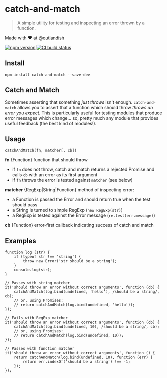 # catch-and-match

> A simple utility for testing and inspecting an error thrown by a function.

Made with ❤ at [@outlandish](http://www.twitter.com/outlandish)

<a href="http://badge.fury.io/js/catch-and-match"><img alt="npm version" src="https://badge.fury.io/js/catch-and-match.svg"></a>
<a href="https://travis-ci.org/sdgluck/catch-and-match"><img alt="CI build status" src="https://travis-ci.org/sdgluck/catch-and-match.svg"></a>

## Install

    npm install catch-and-match --save-dev

## Catch and Match

Sometimes asserting that something _just throws_ isn't enough. `catch-and-match` allows you to assert that a function
which should throw _throws an error you expect_. This is particularly useful for testing modules that produce error
messages which change... so, pretty much any module that provides useful feedback (the best kind of modules!).

## Usage

`catchAndMatch(fn, matcher[, cb])`

__fn__ {Function} function that should throw

- if `fn` does not throw, catch and match returns a rejected Promise and calls `cb` with an error as its first argument
- if `fn` throws the error is tested against `matcher` (see below)

__matcher__ {RegExp|String|Function} method of inspecting error:

- a Function is passed the Error and should return true when the test should pass
- a String is turned to simple RegExp (`new RegExp(str)`)
- a RegExp is tested against the Error message (`re.test(err.message)`)

__cb__ {Function} error-first callback indicating success of catch and match

## Examples

    function log (str) {
        if (typeof str !== 'string') {
            throw new Error('str should be a string');
        }
        console.log(str);
    }

    // Passes with string matcher
    it('should throw an error without correct arguments', function (cb) {
        catchAndMatch(log.bind(undefined, 'hello'), /should be a string/, cb);
        // or, using Promises:
        // return catchAndMatch(log.bind(undefined, 'hello'));
    });

    // Fails with RegExp matcher
    it('should throw an error without correct arguments', function (cb) {
        catchAndMatch(log.bind(undefined, 10), /should be a string/, cb);
        // or, using Promises:
        // return catchAndMatch(log.bind(undefined, 10));
    });

    // Passes with function matcher
    it('should throw an error without correct arguments', function () {
        return catchAndMatch(log.bind(undefined, 10), function (err) {
            return err.indexOf('should be a string') !== -1;
        });
    });


